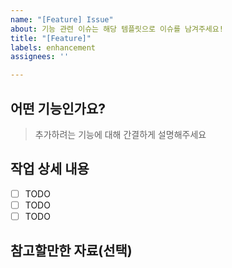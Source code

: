 ```yaml
---
name: "[Feature] Issue"
about: 기능 관련 이슈는 해당 템플릿으로 이슈를 남겨주세요!
title: "[Feature]"
labels: enhancement
assignees: ''

---
```


## 어떤 기능인가요?
> 추가하려는 기능에 대해 간결하게 설명해주세요

## 작업 상세 내용
- [ ] TODO
- [ ] TODO
- [ ] TODO

## 참고할만한 자료(선택)
